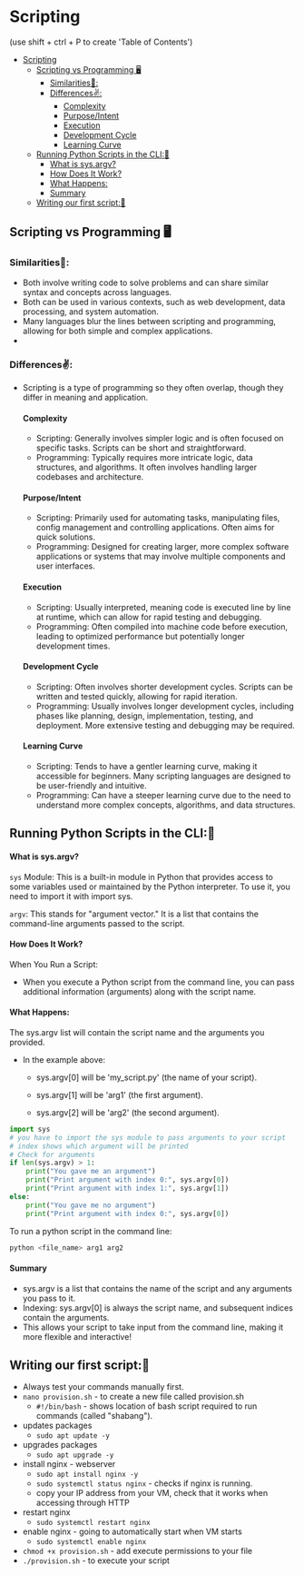 # Scripting

(use shift + ctrl + P to create 'Table of Contents')
- [Scripting](#scripting)
  - [Scripting vs Programming 🖥️](#scripting-vs-programming-️)
    - [Similarities🤞:](#similarities)
    - [Differences✌️:](#differences️)
      - [Complexity](#complexity)
      - [Purpose/Intent](#purposeintent)
      - [Execution](#execution)
      - [Development Cycle](#development-cycle)
      - [Learning Curve](#learning-curve)
  - [Running Python Scripts in the CLI:🐍](#running-python-scripts-in-the-cli)
      - [What is sys.argv?](#what-is-sysargv)
      - [How Does It Work?](#how-does-it-work)
      - [What Happens:](#what-happens)
      - [Summary](#summary)
  - [Writing our first script:📜](#writing-our-first-script)

## Scripting vs Programming 🖥️
### Similarities🤞:
   - Both involve writing code to solve problems and can share similar syntax and concepts across languages.
   - Both can be used in various contexts, such as web development, data processing, and system automation.
   - Many languages blur the lines between scripting and programming, allowing for both simple and complex applications.
   - 
### Differences✌️:

- Scripting is a type of programming so they often overlap, though they differ in meaning and application.
  
  #### Complexity
    - Scripting: Generally involves simpler logic and is often focused on specific tasks. Scripts can be short and straightforward.
    - Programming: Typically requires more intricate logic, data structures, and algorithms. It often involves handling larger codebases and architecture.
  #### Purpose/Intent
    - Scripting: Primarily used for automating tasks, manipulating files, config management and controlling applications. Often aims for quick solutions.
    - Programming: Designed for creating larger, more complex software applications or systems that may involve multiple components and user interfaces.
  #### Execution
    - Scripting: Usually interpreted, meaning code is executed line by line at runtime, which can allow for rapid testing and debugging.
    - Programming: Often compiled into machine code before execution, leading to optimized performance but potentially longer development times.
  #### Development Cycle
    - Scripting: Often involves shorter development cycles. Scripts can be written and tested quickly, allowing for rapid iteration.
    - Programming: Usually involves longer development cycles, including phases like planning, design, implementation, testing, and deployment. More extensive testing and debugging may be required.

  #### Learning Curve
    - Scripting: Tends to have a gentler learning curve, making it accessible for beginners. Many scripting languages are designed to be user-friendly and intuitive.
    - Programming: Can have a steeper learning curve due to the need to understand more complex concepts, algorithms, and data structures.

## Running Python Scripts in the CLI:🐍


#### What is sys.argv?
```sys``` Module: This is a built-in module in Python that provides access to some variables used or maintained by the Python interpreter. To use it, you need to import it with import sys.

```argv```: This stands for "argument vector." It is a list that contains the command-line arguments passed to the script.

#### How Does It Work?
When You Run a Script:

 - When you execute a Python script from the command line, you can pass additional information (arguments) along with the script name.

#### What Happens:

The sys.argv list will contain the script name and the arguments you provided.

- In the example above:

  - sys.argv[0] will be 'my_script.py' (the name of your script).

  - sys.argv[1] will be 'arg1' (the first argument).

  - sys.argv[2] will be 'arg2' (the second argument).
  

```python 
import sys 
# you have to import the sys module to pass arguments to your script
# index shows which argument will be printed
# Check for arguments
if len(sys.argv) > 1:
    print("You gave me an argument")
    print("Print argument with index 0:", sys.argv[0]) 
    print("Print argument with index 1:", sys.argv[1])
else:
    print("You gave me no argument")
    print("Print argument with index 0:", sys.argv[0])
```
To run a python script in the command line:
```python   
python <file_name> arg1 arg2
```

#### Summary
 - sys.argv is a list that contains the name of the script and any arguments you pass to it.
- Indexing: sys.argv[0] is always the script name, and subsequent indices contain the arguments.
- This allows your script to take input from the command line, making it more flexible and interactive!


## Writing our first script:📜
- Always test your commands manually first.
- `nano provision.sh` - to create a new file called provision.sh
  - `#!/bin/bash` - shows location of bash script required to run commands (called "shabang").
- updates packages
  - `sudo apt update -y`
- upgrades packages
  - `sudo apt upgrade -y`
- install nginx - webserver
  - `sudo apt install nginx -y`
  - `sudo systemctl status nginx` - checks if nginx is running.
  - copy your IP address from your VM, check that it works when accessing through HTTP
- restart nginx
  - `sudo systemctl restart nginx`
- enable nginx - going to automatically start when VM starts
  - `sudo systemctl enable nginx`
- `chmod +x provision.sh` - add execute permissions to your file
- `./provision.sh` - to execute your script

